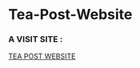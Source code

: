 # Tea-Post-Website


### A VISIT SITE :
<a href="https://4bcd6489.tea-post-website.pages.dev/" target="blank">TEA POST WEBSITE</a>
